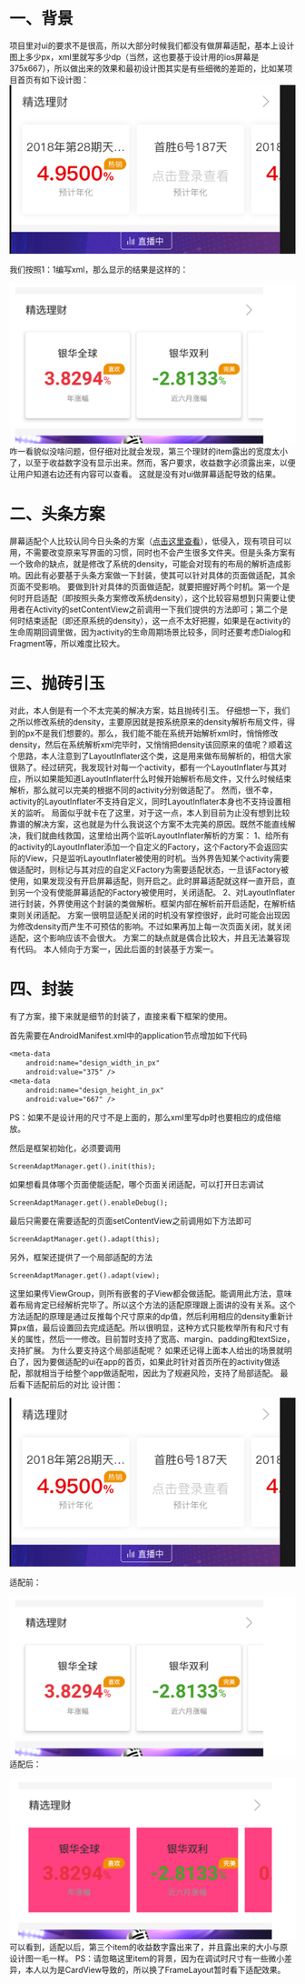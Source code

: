 # 一、背景
项目里对ui的要求不是很高，所以大部分时候我们都没有做屏幕适配，基本上设计图上多少px，xml里就写多少dp（当然，这也要基于设计用的ios屏幕是375x667），所以做出来的效果和最初设计图其实是有些细微的差距的，比如某项目首页有如下设计图：
![design](design.png)

我们按照1：1编写xml，那么显示的结果是这样的：

![before](before.png)
咋一看貌似没啥问题，但仔细对比就会发现，第三个理财的item露出的宽度太小了，以至于收益数字没有显示出来。然而，客户要求，收益数字必须露出来，以便让用户知道右边还有内容可以查看。
这就是没有对ui做屏幕适配导致的结果。
# 二、头条方案
屏幕适配个人比较认同今日头条的方案（[点击这里查看](https://mp.weixin.qq.com/s/d9QCoBP6kV9VSWvVldVVwA)），低侵入，现有项目可以用，不需要改变原来写界面的习惯，同时也不会产生很多文件夹。但是头条方案有一个致命的缺点，就是修改了系统的density，可能会对现有的布局的解析造成影响。因此有必要基于头条方案做一下封装，使其可以针对具体的页面做适配，其余页面不受影响。
要做到针对具体的页面做适配，就要把握好两个时机。第一个是何时开启适配（即按照头条方案修改系统density），这个比较容易想到只需要让使用者在Activity的setContentView之前调用一下我们提供的方法即可；第二个是何时结束适配（即还原系统的density），这一点不太好把握，如果是在activity的生命周期回调里做，因为activity的生命周期场景比较多，同时还要考虑Dialog和Fragment等，所以难度比较大。
# 三、抛砖引玉
对此，本人倒是有一个不太完美的解决方案，姑且抛砖引玉。
仔细想一下，我们之所以修改系统的density，主要原因就是按系统原来的density解析布局文件，得到的px不是我们想要的。那么，我们能不能在系统开始解析xml时，悄悄修改density，然后在系统解析xml完毕时，又悄悄把density该回原来的值呢？顺着这个思路，本人注意到了LayoutInflater这个类，这是用来做布局解析的，相信大家很熟了。经过研究，我发现针对每一个activity，都有一个LayoutInflater与其对应，所以如果能知道LayoutInflater什么时候开始解析布局文件，又什么时候结束解析，那么就可以完美的根据不同的activity分别做适配了。
然而，很不幸，activity的LayoutInflater不支持自定义，同时LayoutInflater本身也不支持设置相关的监听。
局面似乎就卡在了这里，对于这一点，本人到目前为止没有想到比较靠谱的解决方案，这也就是为什么我说这个方案不太完美的原因。既然不能直线解决，我们就曲线救国，这里给出两个监听LayoutInflater解析的方案：
1、给所有的activity的LayoutInflater添加一个自定义的Factory，这个Factory不会返回实际的View，只是监听LayoutInflater被使用的时机。当外界告知某个activity需要做适配时，则标记与其对应的自定义Factory为需要适配状态，一旦该Factory被使用，如果发现没有开启屏幕适配，则开启之。此时屏幕适配就这样一直开启，直到另一个没有使能屏幕适配的Factory被使用时，关闭适配。
2、对LayoutInflater进行封装，外界使用这个封装的类做解析。框架内部在解析前开启适配，在解析结束则关闭适配。
方案一很明显适配关闭的时机没有掌控很好，此时可能会出现因为修改density而产生不可预估的影响。不过如果再加上每一次页面关闭，就关闭适配，这个影响应该不会很大。
方案二的缺点就是偶合比较大，并且无法兼容现有代码。
本人倾向于方案一，因此后面的封装基于方案一。

# 四、封装
有了方案，接下来就是细节的封装了，直接来看下框架的使用。

首先需要在AndroidManifest.xml中的application节点增加如下代码

```
<meta-data
    android:name="design_width_in_px"
    android:value="375" />
<meta-data
    android:name="design_height_in_px"
    android:value="667" />
```

PS：如果不是设计用的尺寸不是上面的，那么xml里写dp时也要相应的成倍缩放。

然后是框架初始化，必须要调用

```
ScreenAdaptManager.get().init(this);
```
如果想看具体哪个页面使能适配，哪个页面关闭适配，可以打开日志调试

```
ScreenAdaptManager.get().enableDebug();
```
最后只需要在需要适配的页面setContentView之前调用如下方法即可

```
ScreenAdaptManager.get().adapt(this);
```
另外，框架还提供了一个局部适配的方法

```
ScreenAdaptManager.get().adapt(view);
```
这里如果传ViewGroup，则所有嵌套的子View都会做适配。能调用此方法，意味着布局肯定已经解析完毕了。所以这个方法的适配原理跟上面讲的没有关系。这个方法适配的原理是通过反推每个尺寸原来的dp值，然后利用相应的density重新计算px值，最后设置回去完成适配。所以很明显，这种方式只能枚举所有和尺寸有关的属性，然后一一修改。目前暂时支持了宽高、margin、padding和textSize，支持扩展。
为什么要支持这个局部适配呢？
如果还记得上面本人给出的场景就明白了，因为要做适配的ui在app的首页，如果此时针对首页所在的activity做适配，那就相当于给整个app做适配啦，因此为了规避风险，支持了局部适配。
最后看下适配前后的对比
设计图：

![design](design.png)

适配前：

![before](before.png)
适配后：

![after](after.png)
可以看到，适配以后，第三个item的收益数字露出来了，并且露出来的大小与原设计图一毛一样。
PS：请忽略这里item的背景，因为在调试时尺寸有一些微小差异，本人以为是CardView导致的，所以换了FrameLayout暂时看下适配效果。


